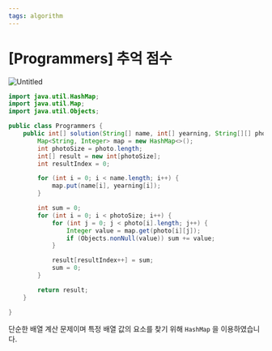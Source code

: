 ```yaml
---
tags: algorithm
---
```

# [Programmers] 추억 점수

![Untitled](Untitled%2049.png)

```java
import java.util.HashMap;
import java.util.Map;
import java.util.Objects;

public class Programmers {
    public int[] solution(String[] name, int[] yearning, String[][] photo) {
        Map<String, Integer> map = new HashMap<>();
        int photoSize = photo.length;
        int[] result = new int[photoSize];
        int resultIndex = 0;

        for (int i = 0; i < name.length; i++) {
            map.put(name[i], yearning[i]);
        }

        int sum = 0;
        for (int i = 0; i < photoSize; i++) {
            for (int j = 0; j < photo[i].length; j++) {
                Integer value = map.get(photo[i][j]);
                if (Objects.nonNull(value)) sum += value;
            }

            result[resultIndex++] = sum;
            sum = 0;
        }

        return result;
    }

}
```

[](https://school.programmers.co.kr/learn/courses/30/lessons/176963)

단순한 배열 계산 문제이며 특정 배열 값의 요소를 찾기 위해 `HashMap` 을 이용하였습니다.